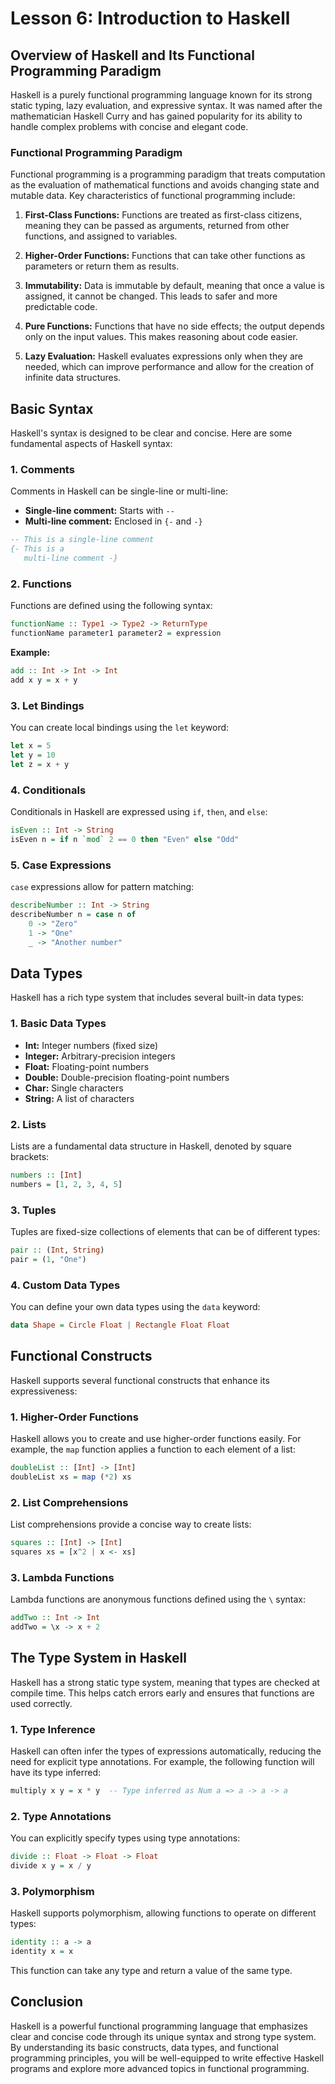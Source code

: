 # Lesson 6: Introduction to Haskell

## Overview of Haskell and Its Functional Programming Paradigm

Haskell is a purely functional programming language known for its strong static typing, lazy evaluation, and expressive syntax. It was named after the mathematician Haskell Curry and has gained popularity for its ability to handle complex problems with concise and elegant code.

### Functional Programming Paradigm

Functional programming is a programming paradigm that treats computation as the evaluation of mathematical functions and avoids changing state and mutable data. Key characteristics of functional programming include:

1. **First-Class Functions:** Functions are treated as first-class citizens, meaning they can be passed as arguments, returned from other functions, and assigned to variables.

2. **Higher-Order Functions:** Functions that can take other functions as parameters or return them as results.

3. **Immutability:** Data is immutable by default, meaning that once a value is assigned, it cannot be changed. This leads to safer and more predictable code.

4. **Pure Functions:** Functions that have no side effects; the output depends only on the input values. This makes reasoning about code easier.

5. **Lazy Evaluation:** Haskell evaluates expressions only when they are needed, which can improve performance and allow for the creation of infinite data structures.

## Basic Syntax

Haskell's syntax is designed to be clear and concise. Here are some fundamental aspects of Haskell syntax:

### 1. Comments

Comments in Haskell can be single-line or multi-line:
- **Single-line comment:** Starts with `--`
- **Multi-line comment:** Enclosed in `{-` and `-}`

```haskell
-- This is a single-line comment
{- This is a
   multi-line comment -}
```

### 2. Functions

Functions are defined using the following syntax:

```haskell
functionName :: Type1 -> Type2 -> ReturnType
functionName parameter1 parameter2 = expression
```

**Example:**
```haskell
add :: Int -> Int -> Int
add x y = x + y
```

### 3. Let Bindings

You can create local bindings using the `let` keyword:

```haskell
let x = 5
let y = 10
let z = x + y
```

### 4. Conditionals

Conditionals in Haskell are expressed using `if`, `then`, and `else`:

```haskell
isEven :: Int -> String
isEven n = if n `mod` 2 == 0 then "Even" else "Odd"
```

### 5. Case Expressions

`case` expressions allow for pattern matching:

```haskell
describeNumber :: Int -> String
describeNumber n = case n of
    0 -> "Zero"
    1 -> "One"
    _ -> "Another number"
```

## Data Types

Haskell has a rich type system that includes several built-in data types:

### 1. Basic Data Types

- **Int:** Integer numbers (fixed size)
- **Integer:** Arbitrary-precision integers
- **Float:** Floating-point numbers
- **Double:** Double-precision floating-point numbers
- **Char:** Single characters
- **String:** A list of characters

### 2. Lists

Lists are a fundamental data structure in Haskell, denoted by square brackets:

```haskell
numbers :: [Int]
numbers = [1, 2, 3, 4, 5]
```

### 3. Tuples

Tuples are fixed-size collections of elements that can be of different types:

```haskell
pair :: (Int, String)
pair = (1, "One")
```

### 4. Custom Data Types

You can define your own data types using the `data` keyword:

```haskell
data Shape = Circle Float | Rectangle Float Float
```

## Functional Constructs

Haskell supports several functional constructs that enhance its expressiveness:

### 1. Higher-Order Functions

Haskell allows you to create and use higher-order functions easily. For example, the `map` function applies a function to each element of a list:

```haskell
doubleList :: [Int] -> [Int]
doubleList xs = map (*2) xs
```

### 2. List Comprehensions

List comprehensions provide a concise way to create lists:

```haskell
squares :: [Int] -> [Int]
squares xs = [x^2 | x <- xs]
```

### 3. Lambda Functions

Lambda functions are anonymous functions defined using the `\` syntax:

```haskell
addTwo :: Int -> Int
addTwo = \x -> x + 2
```

## The Type System in Haskell

Haskell has a strong static type system, meaning that types are checked at compile time. This helps catch errors early and ensures that functions are used correctly.

### 1. Type Inference

Haskell can often infer the types of expressions automatically, reducing the need for explicit type annotations. For example, the following function will have its type inferred:

```haskell
multiply x y = x * y  -- Type inferred as Num a => a -> a -> a
```

### 2. Type Annotations

You can explicitly specify types using type annotations:

```haskell
divide :: Float -> Float -> Float
divide x y = x / y
```

### 3. Polymorphism

Haskell supports polymorphism, allowing functions to operate on different types:

```haskell
identity :: a -> a
identity x = x
```

This function can take any type and return a value of the same type.

## Conclusion

Haskell is a powerful functional programming language that emphasizes clear and concise code through its unique syntax and strong type system. By understanding its basic constructs, data types, and functional programming principles, you will be well-equipped to write effective Haskell programs and explore more advanced topics in functional programming.